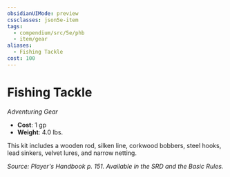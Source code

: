 ```yaml
---
obsidianUIMode: preview
cssclasses: json5e-item
tags:
  - compendium/src/5e/phb
  - item/gear
aliases:
  - Fishing Tackle
cost: 100
---
```

# Fishing Tackle
*Adventuring Gear*  

- **Cost**: 1 gp
- **Weight**: 4.0 lbs.

This kit includes a wooden rod, silken line, corkwood bobbers, steel hooks, lead sinkers, velvet lures, and narrow netting.

*Source: Player's Handbook p. 151. Available in the SRD and the Basic Rules.*
